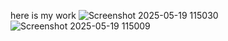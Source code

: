 here is my work 
![Screenshot 2025-05-19 115030](https://github.com/user-attachments/assets/cf2dc1d3-1e79-41d3-98b0-d49375e29b03)
![Screenshot 2025-05-19 115009](https://github.com/user-attachments/assets/d690a472-900f-4aaf-a8ed-a2812b99518d)
